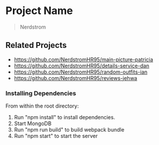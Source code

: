 # Project Name

> Nerdstrom

## Related Projects

  - https://github.com/NerdstromHR95/main-picture-patricia
  - https://github.com/NerdstromHR95/details-service-dan
  - https://github.com/NerdstromHR95/random-outfits-ian
  - https://github.com/NerdstromHR95/reviews-jehwa

### Installing Dependencies

From within the root directory:

1. Run "npm install" to install dependencies.
2. Start MongoDB
3. Run "npm run build" to build webpack bundle
4. Run "npm start" to start the server

